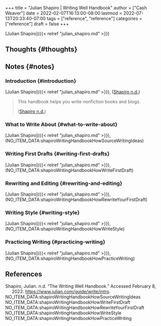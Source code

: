 +++
title = "Julian Shapiro | Writing Well Handbook"
author = ["Cash Weaver"]
date = 2022-02-07T16:13:00-08:00
lastmod = 2022-07-13T20:33:40-07:00
tags = ["reference", "reference"]
categories = ["reference"]
draft = false
+++

[Julian Shapiro]({{< relref "julian_shapiro.md" >}})


## Thoughts {#thoughts}


## Notes {#notes}


### Introduction {#introduction}

[Julian Shapiro]({{< relref "julian_shapiro.md" >}}), (<a href="#citeproc_bib_item_1">Shapiro n.d.</a>)

> This handbook helps you write nonfiction books and blogs.
>
> (<a href="#citeproc_bib_item_1">Shapiro n.d.</a>)


### What to Write About {#what-to-write-about}

[Julian Shapiro]({{< relref "julian_shapiro.md" >}}), (NO_ITEM_DATA:shapiroWritingHandbookHowSourceWritingIdeas)


### Writing First Drafts {#writing-first-drafts}

[Julian Shapiro]({{< relref "julian_shapiro.md" >}}), (NO_ITEM_DATA:shapiroWritingHandbookHowWriteFirstDraft)


### Rewriting and Editing {#rewriting-and-editing}

[Julian Shapiro]({{< relref "julian_shapiro.md" >}}), (NO_ITEM_DATA:shapiroWritingHandbookHowRewriteYourFirstDraft)


### Writing Style {#writing-style}

[Julian Shapiro]({{< relref "julian_shapiro.md" >}}), (NO_ITEM_DATA:shapiroWritingHandbookHowWriteStyle)


### Practicing Writing {#practicing-writing}

[Julian Shapiro]({{< relref "julian_shapiro.md" >}}), (NO_ITEM_DATA:shapiroWritingHandbookHowPracticeWriting)

## References

<style>.csl-entry{text-indent: -1.5em; margin-left: 1.5em;}</style><div class="csl-bib-body">
  <div class="csl-entry"><a id="citeproc_bib_item_1"></a>Shapiro, Julian. n.d. “The Writing Well Handbook.” Accessed February 8, 2022. <a href="https://www.julian.com/guide/write/intro">https://www.julian.com/guide/write/intro</a>.</div>
  <div class="csl-entry">NO_ITEM_DATA:shapiroWritingHandbookHowSourceWritingIdeas</div>
  <div class="csl-entry">NO_ITEM_DATA:shapiroWritingHandbookHowWriteFirstDraft</div>
  <div class="csl-entry">NO_ITEM_DATA:shapiroWritingHandbookHowRewriteYourFirstDraft</div>
  <div class="csl-entry">NO_ITEM_DATA:shapiroWritingHandbookHowWriteStyle</div>
  <div class="csl-entry">NO_ITEM_DATA:shapiroWritingHandbookHowPracticeWriting</div>
</div>
